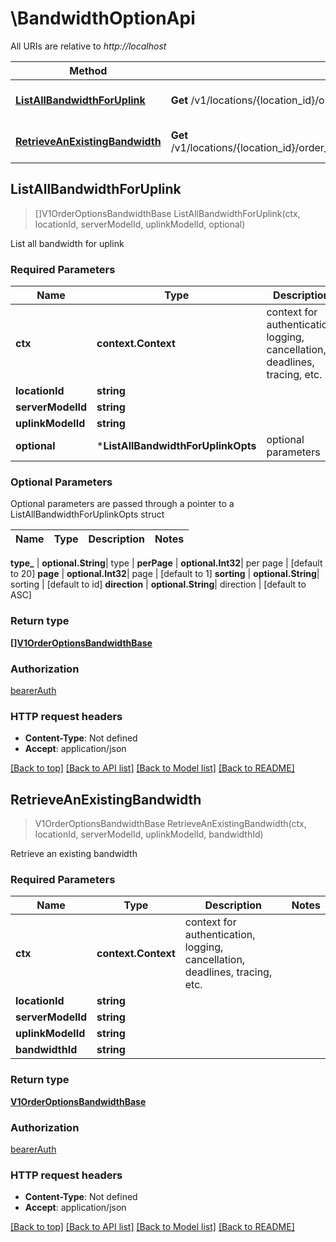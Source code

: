 # \BandwidthOptionApi

All URIs are relative to *http://localhost*

Method | HTTP request | Description
------------- | ------------- | -------------
[**ListAllBandwidthForUplink**](BandwidthOptionApi.md#ListAllBandwidthForUplink) | **Get** /v1/locations/{location_id}/order_options/server_models/{server_model_id}/uplink_models/{uplink_model_id}/bandwidth | List all bandwidth for uplink
[**RetrieveAnExistingBandwidth**](BandwidthOptionApi.md#RetrieveAnExistingBandwidth) | **Get** /v1/locations/{location_id}/order_options/server_models/{server_model_id}/uplink_models/{uplink_model_id}/bandwidth/{bandwidth_id} | Retrieve an existing bandwidth



## ListAllBandwidthForUplink

> []V1OrderOptionsBandwidthBase ListAllBandwidthForUplink(ctx, locationId, serverModelId, uplinkModelId, optional)

List all bandwidth for uplink

### Required Parameters


Name | Type | Description  | Notes
------------- | ------------- | ------------- | -------------
**ctx** | **context.Context** | context for authentication, logging, cancellation, deadlines, tracing, etc.
**locationId** | **string**|  | 
**serverModelId** | **string**|  | 
**uplinkModelId** | **string**|  | 
 **optional** | ***ListAllBandwidthForUplinkOpts** | optional parameters | nil if no parameters

### Optional Parameters

Optional parameters are passed through a pointer to a ListAllBandwidthForUplinkOpts struct


Name | Type | Description  | Notes
------------- | ------------- | ------------- | -------------



 **type_** | **optional.String**|  type | 
 **perPage** | **optional.Int32**|  per page | [default to 20]
 **page** | **optional.Int32**|  page | [default to 1]
 **sorting** | **optional.String**|  sorting | [default to id]
 **direction** | **optional.String**|  direction | [default to ASC]

### Return type

[**[]V1OrderOptionsBandwidthBase**](v1-order_options-bandwidth-_base.md)

### Authorization

[bearerAuth](../README.md#bearerAuth)

### HTTP request headers

- **Content-Type**: Not defined
- **Accept**: application/json

[[Back to top]](#) [[Back to API list]](../README.md#documentation-for-api-endpoints)
[[Back to Model list]](../README.md#documentation-for-models)
[[Back to README]](../README.md)


## RetrieveAnExistingBandwidth

> V1OrderOptionsBandwidthBase RetrieveAnExistingBandwidth(ctx, locationId, serverModelId, uplinkModelId, bandwidthId)

Retrieve an existing bandwidth

### Required Parameters


Name | Type | Description  | Notes
------------- | ------------- | ------------- | -------------
**ctx** | **context.Context** | context for authentication, logging, cancellation, deadlines, tracing, etc.
**locationId** | **string**|  | 
**serverModelId** | **string**|  | 
**uplinkModelId** | **string**|  | 
**bandwidthId** | **string**|  | 

### Return type

[**V1OrderOptionsBandwidthBase**](v1-order_options-bandwidth-_base.md)

### Authorization

[bearerAuth](../README.md#bearerAuth)

### HTTP request headers

- **Content-Type**: Not defined
- **Accept**: application/json

[[Back to top]](#) [[Back to API list]](../README.md#documentation-for-api-endpoints)
[[Back to Model list]](../README.md#documentation-for-models)
[[Back to README]](../README.md)

